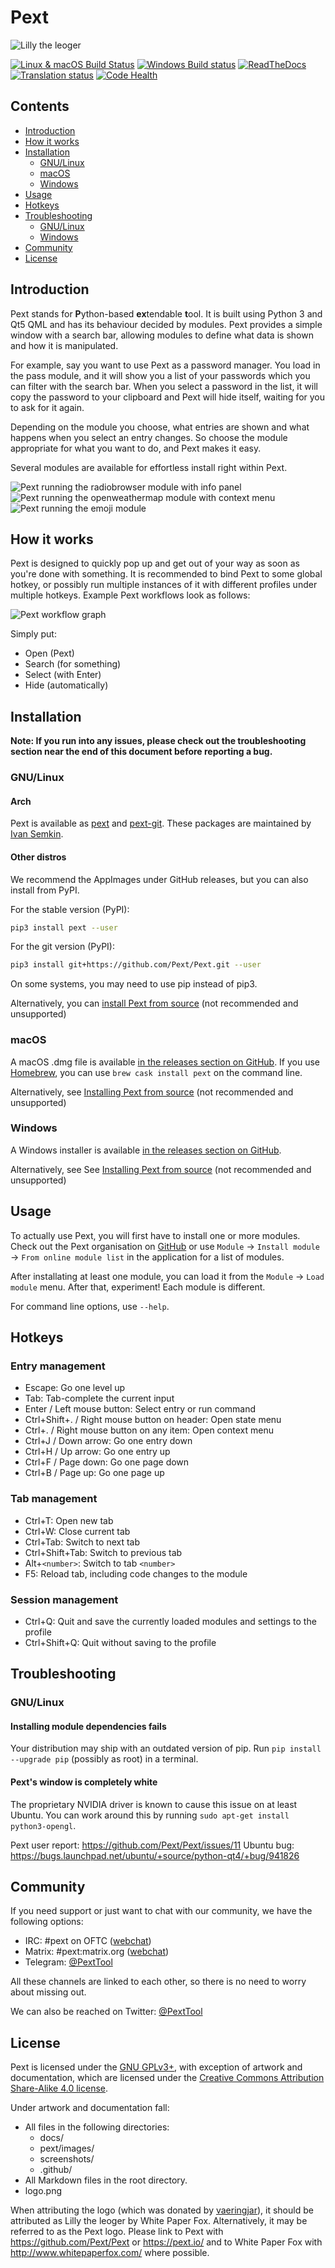 # Pext

![Lilly the leoger](/logo.png)

[![Linux & macOS Build Status](https://travis-ci.org/Pext/Pext.svg?branch=master)](https://travis-ci.org/Pext/Pext)
[![Windows Build status](https://ci.appveyor.com/api/projects/status/73oaa4x1spa5vumx/branch/master?svg=true)](https://ci.appveyor.com/project/TheLastProject/pext/branch/master)
[![ReadTheDocs](https://readthedocs.org/projects/pext/badge/?version=latest)](https://pext.readthedocs.io/en/latest/?badge=latest)
[![Translation status](https://hosted.weblate.org/widgets/pext/-/svg-badge.svg)](https://hosted.weblate.org/engage/pext/?utm_source=widget)
[![Code Health](https://landscape.io/github/Pext/Pext/master/landscape.svg?style=flat)](https://landscape.io/github/Pext/Pext/master)

## Contents

- [Introduction](#introduction)
- [How it works](#how-it-works)
- [Installation](#installation)
  - [GNU/Linux](#gnulinux)
  - [macOS](#macos)
  - [Windows](#windows)
- [Usage](#usage)
- [Hotkeys](#hotkeys)
- [Troubleshooting](#troubleshooting)
  - [GNU/Linux](#gnulinux-1)
  - [Windows](#windows)
- [Community](#community)
- [License](#license)


## Introduction

Pext stands for **P**ython-based **ex**tendable **t**ool. It is built using Python 3 and Qt5 QML and has its behaviour decided by modules. Pext provides a simple window with a search bar, allowing modules to define what data is shown and how it is manipulated.

For example, say you want to use Pext as a password manager. You load in the pass module, and it will show you a list of your passwords which you can filter with the search bar. When you select a password in the list, it will copy the password to your clipboard and Pext will hide itself, waiting for you to ask for it again.

Depending on the module you choose, what entries are shown and what happens when you select an entry changes. So choose the module appropriate for what you want to do, and Pext makes it easy.

Several modules are available for effortless install right within Pext.

![Pext running the radiobrowser module with info panel](/screenshots/pext_radiobrowser_infopanel.png)
![Pext running the openweathermap module with context menu](/screenshots/pext_openweathermap_contextmenu.png)
![Pext running the emoji module](/screenshots/pext_emoji.png)

## How it works

Pext is designed to quickly pop up and get out of your way as soon as you're done with something. It is recommended to bind Pext to some global hotkey, or possibly run multiple instances of it with different profiles under multiple hotkeys. Example Pext workflows look as follows:

![Pext workflow graph](/workflow_graph.png)

Simply put:

- Open (Pext)
- Search (for something)
- Select (with Enter)
- Hide (automatically)

## Installation

**Note: If you run into any issues, please check out the troubleshooting section near the end of this document before reporting a bug.**

### GNU/Linux

#### Arch

Pext is available as [pext](https://aur.archlinux.org/packages/pext/) and [pext-git](https://aur.archlinux.org/packages/pext-git/). These packages are maintained by [Ivan Semkin](https://github.com/vanyasem).

#### Other distros

We recommend the AppImages under GitHub releases, but you can also install from PyPI.

For the stable version (PyPI):

```sh
pip3 install pext --user
```

For the git version (PyPI):

```sh
pip3 install git+https://github.com/Pext/Pext.git --user
```

On some systems, you may need to use pip instead of pip3.

Alternatively, you can [install Pext from source](INSTALL_FROM_SOURCE.md) (not recommended and unsupported)

### macOS

A macOS .dmg file is available [in the releases section on GitHub](https://github.com/Pext/Pext/releases). If you use [Homebrew](https://brew.sh), you can use `brew cask install pext` on the command line.

Alternatively, see [Installing Pext from source](INSTALL_FROM_SOURCE.md) (not recommended and unsupported)

### Windows

A Windows installer is available [in the releases section on GitHub](https://github.com/Pext/Pext/releases).

Alternatively, see See [Installing Pext from source](INSTALL_FROM_SOURCE.md) (not recommended and unsupported)

## Usage

To actually use Pext, you will first have to install one or more modules. Check out the Pext organisation on [GitHub](https://github.com/Pext) or use `Module` -> `Install module` -> `From online module list` in the application for a list of modules.

After installating at least one module, you can load it from the `Module` -> `Load module` menu. After that, experiment! Each module is different.

For command line options, use `--help`.

## Hotkeys

### Entry management

- Escape: Go one level up
- Tab: Tab-complete the current input
- Enter / Left mouse button: Select entry or run command
- Ctrl+Shift+. / Right mouse button on header: Open state menu
- Ctrl+. / Right mouse button on any item: Open context menu
- Ctrl+J / Down arrow: Go one entry down
- Ctrl+H / Up arrow: Go one entry up
- Ctrl+F / Page down: Go one page down
- Ctrl+B / Page up: Go one page up

### Tab management

- Ctrl+T: Open new tab
- Ctrl+W: Close current tab
- Ctrl+Tab: Switch to next tab
- Ctrl+Shift+Tab: Switch to previous tab
- Alt+`<number>`: Switch to tab `<number>`
- F5: Reload tab, including code changes to the module

### Session management

- Ctrl+Q: Quit and save the currently loaded modules and settings to the profile
- Ctrl+Shift+Q: Quit without saving to the profile

## Troubleshooting

### GNU/Linux

#### Installing module dependencies fails

Your distribution may ship with an outdated version of pip. Run ``pip install --upgrade pip`` (possibly as root) in a terminal.

#### Pext's window is completely white

The proprietary NVIDIA driver is known to cause this issue on at least Ubuntu. You can work around this by running ``sudo apt-get install python3-opengl``.

Pext user report: <https://github.com/Pext/Pext/issues/11>
Ubuntu bug: <https://bugs.launchpad.net/ubuntu/+source/python-qt4/+bug/941826>

## Community

If you need support or just want to chat with our community, we have the following options:

- IRC: #pext on OFTC ([webchat](https://webchat.oftc.net/?randomnick=1&channels=pext&prompt=1))
- Matrix: #pext:matrix.org ([webchat](https://riot.im/app/#/room/#pext:matrix.org))
- Telegram: [@PextTool](https://t.me/PextTool)

All these channels are linked to each other, so there is no need to worry about missing out.

We can also be reached on Twitter: [@PextTool](https://twitter.com/PextTool)

## License

Pext is licensed under the [GNU GPLv3+](LICENSE), with exception of artwork and documentation, which are licensed under the [Creative Commons Attribution Share-Alike 4.0 license](LICENSE-CCBYSA).

Under artwork and documentation fall:

- All files in the following directories:
  - docs/
  - pext/images/
  - screenshots/
  - .github/
- All Markdown files in the root directory.
- logo.png

When attributing the logo (which was donated by [vaeringjar](https://notabug.org/vaeringjar)), it should be attributed as Lilly the leoger by White Paper Fox. Alternatively, it may be referred to as the Pext logo. Please link to Pext with <https://github.com/Pext/Pext> or <https://pext.io/> and to White Paper Fox with <http://www.whitepaperfox.com/> where possible.
